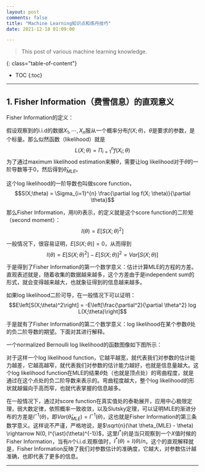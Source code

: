 ```yaml
---
layout: post
comments: false
title: "Machine Learning知识点和炼丹技巧"
date: 2021-12-18 01:09:00

---
```


> This post of various machine learning knowledge.


<!--more-->

{: class="table-of-content"}
* TOC
{:toc}

---

## 1. Fisher Information（费雪信息）的直观意义

Fisher Information的定义：

假设观察到的i.i.d的数据$X_1, \cdots, X_n$服从一个概率分布$f(X;\theta)$，$\theta$是要求的参数，是个标量。那么似然函数（likelihood）就是$$L(X; \theta) = \Pi_{i=1}^n f(X_i; \theta)$$为了通过maximum likelihood estimation来解$\theta$，需要让log likelihood对于$\theta$的一阶导数等于0，然后得到$\hat{\theta}_{MLE}$。

这个log likelihood的一阶导数也叫做score function，$$S(X;\theta) = \Sigma_{i=1}^{n} \frac{\partial log f(X; \theta)}{\partial \theta}$$

那么Fisher Information，用$I(\theta)$表示，的定义就是这个score function的二阶矩（second moment）：$$I(\theta) = E\left[S(X;\theta)^2\right]$$

一般情况下，很容易证明，$E\left[S(X;\theta)\right] = 0$，从而得到$$I(\theta) = E\left[S(X;\theta)^2\right] - E\left[S(X;\theta)\right]^2 = Var\left[S(X;\theta)\right]$$

于是得到了Fisher Information的第一个数学意义：估计计算MLE的方程的方差。直观表述就是，随着收集的数据越来越多，这个方差由于是independent sum的形式，就会变得越来越大，也就象征得到的信息越来越多。

如果log likelihood二阶可导，在一般情况下可以证明：$$E\left[S(X;\theta)^2\right] = -E\left[\frac{\partial^2}{\partial \theta^2} log L(X;\theta)\right]$$

于是就有了Fisher Information的第二个数学意义：log likelihood在某个参数$\theta$处的负二阶导数的期望。下面对其进行解释。

一个normalized Bernoulli log likelihood的函数图像如下图所示：

对于这样一个log likelihood function，它越平越宽，就代表我们对参数的估计能力越差，它越高越窄，就代表我们对参数的估计能力越好，也就是信息量越大。这个log likelihood function在MLE的结果$\hat{\theta}$处（也就是顶点处）的弯曲程度，就是通过在这个点处的负二阶导数来表示的。弯曲程度越大，整个log likelihood的形状就越偏向于高而窄，也就代表掌握的信息越多。

在一般情况下，通过对score function在真实值处的泰勒展开，应用中心极限定理，弱大数定律，依照概率一致收敛，以及Slutsky定理，可以证明MLE的渐进分布的方差是$I^{-1}(\theta)$，即$Var(\hat \theta_{{MLE}}) = I^{-1}(\theta)$，这也就是Fisher Information的第三条数学意义。这样说不严谨，严格地说，是$\sqrt{n}(\hat \theta_{MLE} - \theta) \rightarrow N(0, I^{\ast}(\theta)^{-1})$，这里$I^{\ast}(\theta)$是当只观察到一个$X$值时候的Fisher Information，当有$n$个i.i.d.观察值时，$I^{\ast}(\theta) = I(\theta)/n$。这个的直观解释就是，Fisher Information反映了我们对参数估计的准确度，它越大，对参数估计越准确，也即代表了更多的信息。




---
